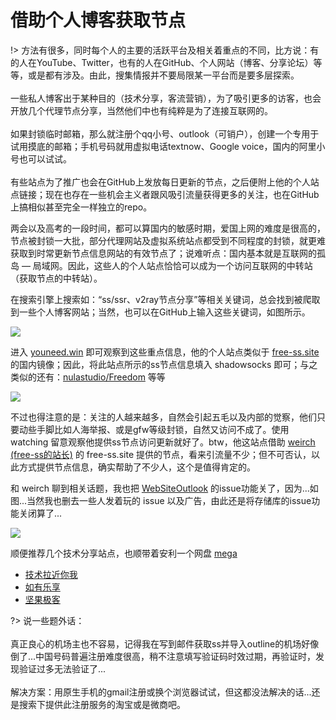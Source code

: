 # 借助个人博客获取节点

!> 方法有很多，同时每个人的主要的活跃平台及相关着重点的不同，比方说：有的人在YouTube、Twitter，也有的人在GitHub、个人网站（博客、分享论坛）等等，或是都有涉及。由此，搜集情报并不要局限某一平台而是要多层探索。<br><br>
一些私人博客出于某种目的（技术分享，客流营销），为了吸引更多的访客，也会开放几个代理节点分享，当然他们中也有纯粹是为了连接互联网的。<br><br>
如果封锁临时邮箱，那么就注册个qq小号、outlook（可销户），创建一个专用于试用摸底的邮箱；手机号码就用虚拟电话textnow、Google voice，国内的阿里小号也可以试试。<br><br>
有些站点为了推广也会在GitHub上发放每日更新的节点，之后便附上他的个人站点链接；现在也存在一些机会主义者跟风吸引流量获得更多的关注，也在GitHub上搞相似甚至完全一样独立的repo。

两会以及高考的一段时间，都可以算国内的敏感时期，爱国上网的难度是很高的，节点被封锁一大批，部分代理网站及虚拟系统站点都受到不同程度的封锁，就更难获取到时常更新节点信息网站的有效节点了；说难听点：国内基本就是互联网的孤岛 — 局域网。因此，这些人的个人站点恰恰可以成为一个访问互联网的中转站（获取节点的中转站）。

在搜索引擎上搜索如：“ss/ssr、v2ray节点分享”等相关关键词，总会找到被爬取到一些个人博客网站；当然，也可以在GitHub上输入这些关键词，如图所示。

![](https://i.postimg.cc/fTjTxqCM/Snipaste-2019-06-08-14-25-52.png)

进入 [youneed.win](https://www.youneed.win) 即可观察到这些重点信息，他的个人站点类似于 [free-ss.site](https://free-ss.site) 的国内镜像；因此，将此站点所示的ss节点信息填入 shadowsocks 即可；与之类似的还有：[nulastudio/Freedom](https://github.com/nulastudio/Freedom) 等等

![](https://i.postimg.cc/MpMPCNLS/Snipaste-2019-06-08-14-28-28.png)

不过也得注意的是：关注的人越来越多，自然会引起五毛以及内部的觉察，他们只要动些手脚比如人海举报、或是gfw等级封锁，自然又访问不成了。使用 watching 留意观察他提供ss节点访问更新就好了。btw，他这站点借助 [weirch (free-ss的站长)](https://github.com/free-ss) 的 free-ss.site 提供的节点，看来引流量不少；但不可否认，以此方式提供节点信息，确实帮助了不少人，这个是值得肯定的。


和 weirch 聊到相关话题，我也把 [WebSiteOutlook](https://github.com/hoodiearon/WebSiteOutlook) 的issue功能关了，因为...如图...当然我也删去一些人发着玩的 issue 以及广告，由此还是将存储库的issue功能关闭算了...

![](https://i.postimg.cc/4y6xdWy2/Snipaste-2019-06-08-14-56-44.png)

顺便推荐几个技术分享站点，也顺带着安利一个网盘 [mega](https://mega.nz/)

* [技术拉近你我](https://coderschool.cn)
* [如有乐享](https://51.ruyo.net)
* [坚果极客](https://www.nutgeek.com)

?> 说一些题外话：<br><br>
真正良心的机场主也不容易，记得我在写到邮件获取ss并导入outline的机场好像倒了...中国号码普遍注册难度很高，稍不注意填写验证码时效过期，再验证时，发现验证过多无法验证了...<br><br>
解决方案：用原生手机的gmail注册或换个浏览器试试，但这都没法解决的话...还是搜索下提供此注册服务的淘宝或是微商吧。